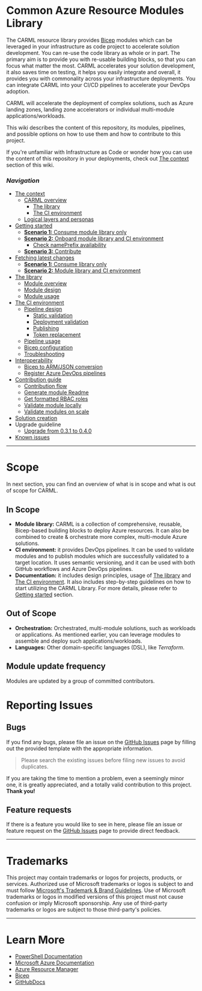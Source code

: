 # Common Azure Resource Modules Library

The CARML resource library provides [Bicep](https://github.com/Azure/bicep) modules which can be leveraged in your infrastructure as code project to accelerate solution development. You can re-use the code library as whole or in part. The primary aim is to provide you with re-usable building blocks, so that you can focus what matter the most.
CARML accelerates your solution development, it also saves time on testing, it helps you easily integrate and overall, it provides you with commonality across your infrastructure deployments. You can integrate CARML into your CI/CD pipelines to accelerate your DevOps adoption.

CARML will accelerate the deployment of complex solutions, such as Azure landing zones, landing zone accelerators or individual multi-module applications/workloads.

This wiki describes the content of this repository, its modules, pipelines, and possible options on how to use them and how to contribute to this project.

If you're unfamiliar with Infrastructure as Code or wonder how you can use the content of this repository in your deployments, check out [The context](./The%20context) section of this wiki.

### _Navigation_

- [The context](./The%20context)
  - [CARML overview](./The%20context%20-%20CARML%20overview)
    - [The library](./The%20context%20-%20CARML%20library)
    - [The CI environment](./The%20context%20-%20CARML%20CI%20environment)
  - [Logical layers and personas](./The%20context%20-%20Logical%20layers%20and%20personas)
- [Getting started](./Getting%20started)
  - [**Scenario 1:** Consume module library only](./Getting%20started%20-%20Scenario%201%20Consume%20library)
  - [**Scenario 2:** Onboard module library and CI environment](./Getting%20started%20-%20Scenario%202%20Onboard%20module%20library%20and%20CI%20environment)
    - [Check namePrefix availability](./Getting%20started%20-%20Check%20NamePrefix%20availability)
  - [**Scenario 3:** Contribute](./Getting%20started%20-%20Scenario%203%20Contribute)
- [Fetching latest changes](./Fetching%20latest%20changes)
  - [**Scenario 1:** Consume library only](./Fetching%20latest%20changes%20-%20Scenario%201%20Consume%20library)
  - [**Scenario 2:** Module library and CI environment](./Fetching%20latest%20changes%20-%20Scenario%202%20Module%20library%20and%20CI%20environment)
- [The library](./The%20library)
  - [Module overview](./The%20library%20-%20Module%20overview)
  - [Module design](./The%20library%20-%20Module%20design)
  - [Module usage](./The%20library%20-%20Module%20usage)
- [The CI environment](./The%20CI%20environment)
  - [Pipeline design](./The%20CI%20environment%20-%20Pipeline%20design)
    - [Static validation](./The%20CI%20environment%20-%20Static%20validation)
    - [Deployment validation](./The%20CI%20environment%20-%20Deployment%20validation)
    - [Publishing](./The%20CI%20environment%20-%20Publishing)
    - [Token replacement](./The%20CI%20environment%20-%20Token%20replacement)
  - [Pipeline usage](./The%20CI%20environment%20-%20Pipeline%20usage)
  - [Bicep configuration](./The%20CI%20environment%20-%20Bicep%20configuration)
  - [Troubleshooting](./The%20CI%20environment%20-%20Troubleshooting)
- [Interoperability](./Interoperability)
  - [Bicep to ARM/JSON conversion](./Interoperability%20-%20Bicep%20to%20ARM%20conversion)
  - [Register Azure DevOps pipelines](./Interoperability%20-%20Register%20Azure%20DevOps%20pipelines)
- [Contribution guide](./Contribution%20guide)
  - [Contribution flow](./Contribution%20guide%20-%20Contribution%20flow)
  - [Generate module Readme](./Contribution%20guide%20-%20Generate%20module%20Readme)
  - [Get formatted RBAC roles](./Contribution%20guide%20-%20Get%20formatted%20RBAC%20roles)
  - [Validate module locally](./Contribution%20guide%20-%20Validate%20module%20locally)
  - [Validate modules on scale](./Contribution%20guide%20-%20Validate%20module%20on%20scale)
- [Solution creation](./Solution%20creation)
- Upgrade guideline
  - [Upgrade from 0.3.1 to 0.4.0](./Upgrade%20from%200.3.1%20to%200.4.0)
- [Known issues](./Known%20issues)

---

# Scope

In next section, you can find an overview of what is in scope and what is out of scope for CARML.

## In Scope

- **Module library:** CARML is a collection of comprehensive, reusable, Bicep-based building blocks to deploy Azure resources. It can also be combined to create & orchestrate more complex, multi-module Azure solutions.
- **CI environment:** it provides DevOps pipelines. It can be used to validate modules and to publish modules which are successfully validated to a target location. It uses semantic versioning, and it can be used with both GitHub workflows and Azure DevOps pipelines.
- **Documentation:** it includes design principles, usage of [The library](./The%20library) and [The CI environment](./The%20CI%20environment). It also includes step-by-step guidelines on how to start utilizing the CARML Library. For more details, please refer to [Getting started](./Getting%20started) section.

## Out of Scope

- **Orchestration:** Orchestrated, multi-module solutions, such as workloads or applications. As mentioned earlier, you can leverage modules to assemble and deploy such applications/workloads.
- **Languages:** Other domain-specific languages (DSL), like _Terraform_.

## Module update frequency

Modules are updated by a group of committed contributors.

# Reporting Issues

## Bugs

If you find any bugs, please file an issue on the [GitHub Issues][githubissues] page by filling out the provided template with the appropriate information.

> Please search the existing issues before filing new issues to avoid duplicates.

If you are taking the time to mention a problem, even a seemingly minor one, it is greatly appreciated, and a totally valid contribution to this project. **Thank you!**

## Feature requests

If there is a feature you would like to see in here, please file an issue or feature request on the [GitHub Issues][githubissues] page to provide direct feedback.

---

# Trademarks

This project may contain trademarks or logos for projects, products, or services. Authorized use of Microsoft trademarks or logos is subject to and must follow
[Microsoft's Trademark & Brand Guidelines](https://www.microsoft.com/en-us/legal/intellectualproperty/trademarks/usage/general).
Use of Microsoft trademarks or logos in modified versions of this project must not cause confusion or imply Microsoft sponsorship.
Any use of third-party trademarks or logos are subject to those third-party's policies.

---

# Learn More

- [PowerShell Documentation][powershelldocs]
- [Microsoft Azure Documentation][microsoftazuredocs]
- [Azure Resource Manager][azureresourcemanager]
- [Bicep][bicep]
- [GitHubDocs][githubdocs]

<!-- References -->

<!-- Local -->

[githubdocs]: https://docs.github.com/
[githubissues]: https://github.com/Azure/Modules/issues
[azureresourcemanager]: https://learn.microsoft.com/en-us/azure/azure-resource-manager/management/overview
[bicep]: https://github.com/Azure/bicep

<!-- Docs -->

[microsoftazuredocs]: https://learn.microsoft.com/en-us/azure/
[powershelldocs]: https://learn.microsoft.com/en-us/powershell/
